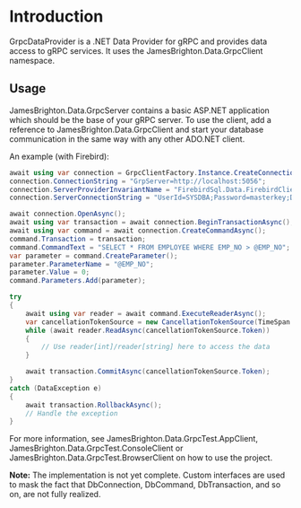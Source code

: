 # Introduction

GrpcDataProvider is a .NET Data Provider for gRPC and provides data access to gRPC services. It uses the JamesBrighton.Data.GrpcClient namespace.

## Usage

JamesBrighton.Data.GrpcServer contains a basic ASP.NET application which should be the base of your gRPC server. To use the client, add a reference to JamesBrighton.Data.GrpcClient and start your database communication in the same way with any other ADO.NET client.

An example (with Firebird):

````csharp
await using var connection = GrpcClientFactory.Instance.CreateConnection() as IAsyncRemoteConnection;
connection.ConnectionString = "GrpServer=http://localhost:5056";
connection.ServerProviderInvariantName = "FirebirdSql.Data.FirebirdClient";
connection.ServerConnectionString = "UserId=SYSDBA;Password=masterkey;Database=localhost:/Library/Frameworks/Firebird.framework/Versions/A/Resources/examples/empbuild/employee.fdb;WireCrypt=Required";

await connection.OpenAsync();
await using var transaction = await connection.BeginTransactionAsync();
await using var command = await connection.CreateCommandAsync();
command.Transaction = transaction;
command.CommandText = "SELECT * FROM EMPLOYEE WHERE EMP_NO > @EMP_NO";
var parameter = command.CreateParameter();
parameter.ParameterName = "@EMP_NO";
parameter.Value = 0;
command.Parameters.Add(parameter);

try
{
	await using var reader = await command.ExecuteReaderAsync();
	var cancellationTokenSource = new CancellationTokenSource(TimeSpan.FromSeconds(3600));
	while (await reader.ReadAsync(cancellationTokenSource.Token))
	{
		// Use reader[int]/reader[string] here to access the data
	}

	await transaction.CommitAsync(cancellationTokenSource.Token);
}
catch (DataException e)
{
	await transaction.RollbackAsync();
	// Handle the exception
}
````
For more information, see JamesBrighton.Data.GrpcTest.AppClient, JamesBrighton.Data.GrpcTest.ConsoleClient or JamesBrighton.Data.GrpcTest.BrowserClient on how to use the project.

**Note:** The implementation is not yet complete. Custom interfaces are used to mask the fact that DbConnection, DbCommand, DbTransaction, and so on, are not fully realized.